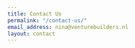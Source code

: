 ```yaml
---
title: Contact Us
permalink: "/contact-us/"
email_address: nina@venturebuilders.nl
layout: contact
---
```


